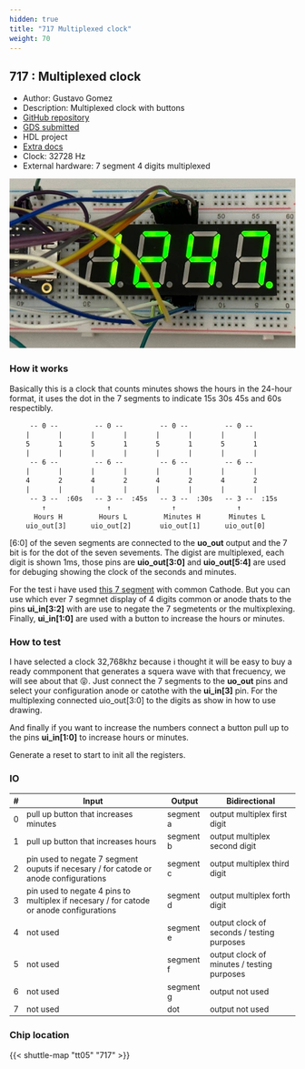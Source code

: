 ```yaml
---
hidden: true
title: "717 Multiplexed clock"
weight: 70
---
```


## 717 : Multiplexed clock

* Author: Gustavo Gomez
* Description: Multiplexed clock with buttons
* [GitHub repository](https://github.com/Noteolvides/Noteolvides_clock_TinyTapeout)
* [GDS submitted](https://github.com/Noteolvides/Noteolvides_clock_TinyTapeout/actions/runs/6658710140)
* HDL project
* [Extra docs](https://github.com/Noteolvides/Noteolvides_clock_TinyTapeout/blob/main/README.md)
* Clock: 32728 Hz
* External hardware: 7 segment 4 digits multiplexed

![picture](images/picture.jpg)

### How it works

Basically this is a clock that counts minutes shows the hours in the 24-hour format, it uses the dot in the 7 segments to indicate 15s 30s 45s and 60s respectibly.

```
     -- 0 --         -- 0 --         -- 0 --         -- 0 --   
    |       |       |       |       |       |       |       |  
    5       1       5       1       5       1       5       1  
    |       |       |       |       |       |       |       |  
     -- 6 --         -- 6 --         -- 6 --         -- 6 --   
    |       |       |       |       |       |       |       |  
    4       2       4       2       4       2       4       2  
    |       |       |       |       |       |       |       |  
     -- 3 --  :60s   -- 3 --  :45s   -- 3 --  :30s   -- 3 --  :15s
        ↑               ↑               ↑               ↑    
      Hours H         Hours L         Minutes H       Minutes L
    uio_out[3]      uio_out[2]       uio_out[1]      uio_out[0]     
```

[6:0] of the seven segments are connected to the **uo_out** output and the 7 bit is for the dot of the seven sevements.
The digist are multiplexed, each digit is shown 1ms, those pins are **uio_out[3:0]** and **uio_out[5:4]** are used for debuging showing the clock of the seconds and minutes.

For the test i have used [this 7 segment](https://www.tme.eu/es/details/kw4-804cgb/7-segment-led-displays/luckylight/?utm_campaign=compare-2019-08&amp;utm_medium=cpc&amp;utm_source=findchips.com) with common Cathode. But you can use which ever 7 segmnet display of 4 digits common or anode thats to the pins **ui_in[3:2]** with are use to negate the 7 segmetents or the multixplexing.
Finally, **ui_in[1:0]** are used with a button to increase the hours or minutes.


### How to test

I have selected a clock 32,768khz because i thought it will be easy to buy a ready commponent that generates a squera wave with that frecuency, we will see about that :stuck_out_tongue_closed_eyes:.
Just connect the 7 segments to the **uo_out** pins and select your configuration anode or catothe with the **ui_in[3]** pin.
For the multiplexing connected uio_out[3:0] to the digits as show in how to use drawing.

And finally if you want to increase the numbers connect a button pull up to the pins **ui_in[1:0]** to increase hours or minutes.

Generate a reset to start to init all the registers.


### IO

| # | Input        | Output       | Bidirectional      |
|---|--------------|--------------| -------------------|
| 0 | pull up button that increases minutes  | segment a | output multiplex first digit |
| 1 | pull up button that increases hours  | segment b | output multiplex second digit |
| 2 | pin used to negate 7 segment ouputs if necesary / for catode or anode configurations  | segment c | output multiplex third digit |
| 3 | pin used to negate 4 pins to multiplex if necesary / for catode or anode configurations  | segment d | output multiplex forth digit |
| 4 | not used  | segment e | output clock of seconds / testing purposes |
| 5 | not used  | segment f | output clock of minutes / testing purposes |
| 6 | not used  | segment g | output not used |
| 7 | not used  | dot | output not used |

### Chip location

{{< shuttle-map "tt05" "717" >}}
